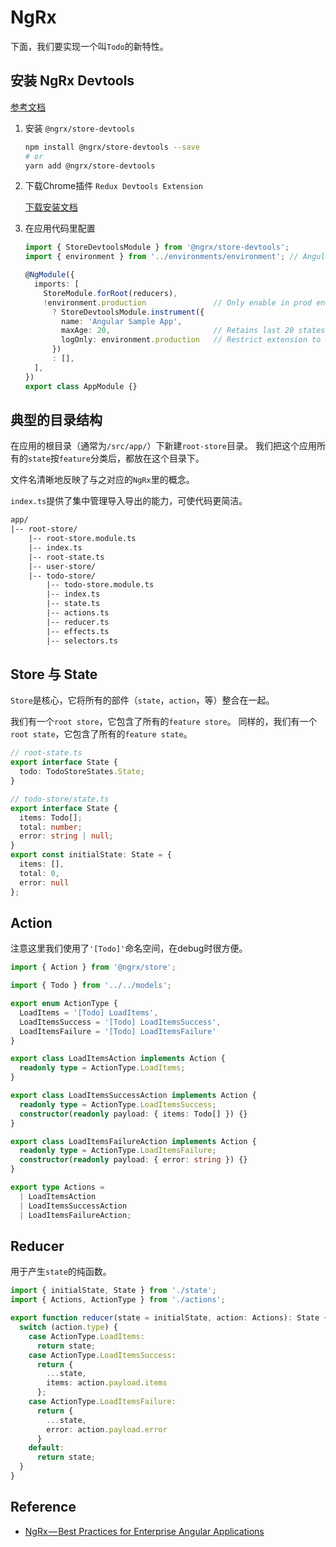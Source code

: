 # NgRx

下面，我们要实现一个叫`Todo`的新特性。

## 安装 NgRx Devtools

[参考文档](https://github.com/ngrx/platform/blob/master/docs/store-devtools/README.md)

1. 安装 `@ngrx/store-devtools`

    ```sh
    npm install @ngrx/store-devtools --save
    # or
    yarn add @ngrx/store-devtools
    ```

2. 下载Chrome插件 `Redux Devtools Extension`

    [下载安装文档](https://github.com/zalmoxisus/redux-devtools-extension/)

3. 在应用代码里配置

    ```ts
    import { StoreDevtoolsModule } from '@ngrx/store-devtools';
    import { environment } from '../environments/environment'; // Angular CLI environemnt

    @NgModule({
      imports: [
        StoreModule.forRoot(reducers),
        !environment.production               // Only enable in prod environment
          ? StoreDevtoolsModule.instrument({
            name: 'Angular Sample App',
            maxAge: 20,                       // Retains last 20 states
            logOnly: environment.production   // Restrict extension to log-only mode
          })
          : [],
      ],
    })
    export class AppModule {}
    ```

## 典型的目录结构

在应用的根目录（通常为`/src/app/`）下新建`root-store`目录。
我们把这个应用所有的`state`按`feature`分类后，都放在这个目录下。

文件名清晰地反映了与之对应的`NgRx`里的概念。

`index.ts`提供了集中管理导入导出的能力，可使代码更简洁。

```txt
app/
|-- root-store/
    |-- root-store.module.ts
    |-- index.ts
    |-- root-state.ts
    |-- user-store/
    |-- todo-store/
        |-- todo-store.module.ts
        |-- index.ts
        |-- state.ts
        |-- actions.ts
        |-- reducer.ts
        |-- effects.ts
        |-- selectors.ts
```

## Store 与 State

`Store`是核心，它将所有的部件（`state`，`action`，等）整合在一起。

我们有一个`root store`，它包含了所有的`feature store`。
同样的，我们有一个`root state`，它包含了所有的`feature state`。

```ts
// root-state.ts
export interface State {
  todo: TodoStoreStates.State;
}

// todo-store/state.ts
export interface State {
  items: Todo[];
  total: number;
  error: string | null;
}
export const initialState: State = {
  items: [],
  total: 0,
  error: null
};
```

## Action

注意这里我们使用了`'[Todo]'`命名空间，在debug时很方便。

```ts
import { Action } from '@ngrx/store';

import { Todo } from '../../models';

export enum ActionType {
  LoadItems = '[Todo] LoadItems',
  LoadItemsSuccess = '[Todo] LoadItemsSuccess',
  LoadItemsFailure = '[Todo] LoadItemsFailure'
}

export class LoadItemsAction implements Action {
  readonly type = ActionType.LoadItems;
}

export class LoadItemsSuccessAction implements Action {
  readonly type = ActionType.LoadItemsSuccess;
  constructor(readonly payload: { items: Todo[] }) {}
}

export class LoadItemsFailureAction implements Action {
  readonly type = ActionType.LoadItemsFailure;
  constructor(readonly payload: { error: string }) {}
}

export type Actions =
  | LoadItemsAction
  | LoadItemsSuccessAction
  | LoadItemsFailureAction;
```

## Reducer

用于产生`state`的纯函数。

```ts
import { initialState, State } from './state';
import { Actions, ActionType } from './actions';

export function reducer(state = initialState, action: Actions): State {
  switch (action.type) {
    case ActionType.LoadItems:
      return state;
    case ActionType.LoadItemsSuccess:
      return {
        ...state,
        items: action.payload.items
      };
    case ActionType.LoadItemsFailure:
      return {
        ...state,
        error: action.payload.error
      }
    default:
      return state;
  }
}
```

## Reference

- [NgRx — Best Practices for Enterprise Angular Applications](https://itnext.io/ngrx-best-practices-for-enterprise-angular-applications-6f00bcdf36d7)
